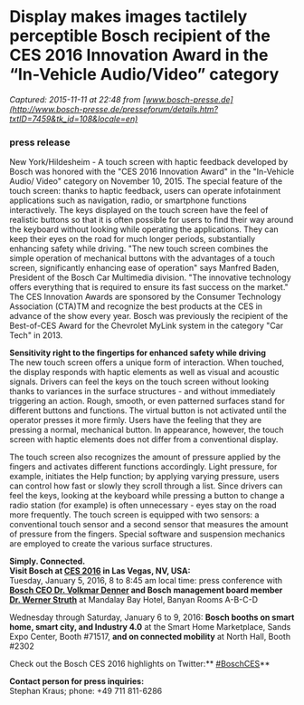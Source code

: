 # Display makes images tactilely perceptible Bosch recipient of the CES 2016 Innovation Award in the “In-Vehicle Audio/Video” category

_Captured: 2015-11-11 at 22:48 from [www.bosch-presse.de](http://www.bosch-presse.de/presseforum/details.htm?txtID=7459&tk_id=108&locale=en)_

### press release

New York/Hildesheim - A touch screen with haptic feedback developed by Bosch was honored with the "CES 2016 Innovation Award" in the "In-Vehicle Audio/ Video" category on November 10, 2015. The special feature of the touch screen: thanks to haptic feedback, users can operate infotainment applications such as navigation, radio, or smartphone functions interactively. The keys displayed on the touch screen have the feel of realistic buttons so that it is often possible for users to find their way around the keyboard without looking while operating the applications. They can keep their eyes on the road for much longer periods, substantially enhancing safety while driving. "The new touch screen combines the simple operation of mechanical buttons with the advantages of a touch screen, significantly enhancing ease of operation" says Manfred Baden, President of the Bosch Car Multimedia division. "The innovative technology offers everything that is required to ensure its fast success on the market." The CES Innovation Awards are sponsored by the Consumer Technology Association (CTA)TM and recognize the best products at the CES in advance of the show every year. Bosch was previously the recipient of the Best-of-CES Award for the Chevrolet MyLink system in the category "Car Tech" in 2013.

**Sensitivity right to the fingertips for enhanced safety while driving**  
The new touch screen offers a unique form of interaction. When touched, the display responds with haptic elements as well as visual and acoustic signals. Drivers can feel the keys on the touch screen without looking thanks to variances in the surface structures - and without immediately triggering an action. Rough, smooth, or even patterned surfaces stand for different buttons and functions. The virtual button is not activated until the operator presses it more firmly. Users have the feeling that they are pressing a normal, mechanical button. In appearance, however, the touch screen with haptic elements does not differ from a conventional display.

The touch screen also recognizes the amount of pressure applied by the fingers and activates different functions accordingly. Light pressure, for example, initiates the Help function; by applying varying pressure, users can control how fast or slowly they scroll through a list. Since drivers can feel the keys, looking at the keyboard while pressing a button to change a radio station (for example) is often unnecessary - eyes stay on the road more frequently. The touch screen is equipped with two sensors: a conventional touch sensor and a second sensor that measures the amount of pressure from the fingers. Special software and suspension mechanics are employed to create the various surface structures.

**Simply. Connected.**  
**Visit Bosch at [CES 2016](http://www.cesweb.org/) in Las Vegas, NV, USA:**  
Tuesday, January 5, 2016, 8 to 8:45 am local time: press conference with **[Bosch CEO Dr. Volkmar Denner](http://www.bosch-presse.de/presseforum/details.htm?txtID=2511&locale=en) and Bosch management board member [Dr. Werner Struth](http://www.bosch-presse.de/presseforum/details.htm?txtID=5409&locale=en)** at Mandalay Bay Hotel, Banyan Rooms A-B-C-D

Wednesday through Saturday, January 6 to 9, 2016: **Bosch booths on smart home, smart city, and Industry 4.0** at the Smart Home Marketplace, Sands Expo Center, Booth #71517, **and on connected mobility** at North Hall, Booth #2302

Check out the Bosch CES 2016 highlights on Twitter:** [#BoschCES](https://twitter.com/search?q=%23BoschCES&src=typd)**

**Contact person for press inquiries:**  
Stephan Kraus; phone: +49 711 811-6286
